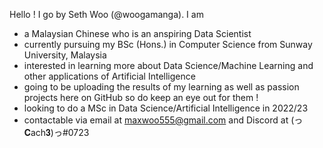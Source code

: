 Hello ! I go by Seth Woo (@woogamanga). I am
- a Malaysian Chinese who is an anspiring Data Scientist 
- currently pursuing my BSc (Hons.) in Computer Science from Sunway University, Malaysia
- interested in learning more about Data Science/Machine Learning and other applications of Artificial Intelligence
- going to be uploading the results of my learning as well as passion projects here on GitHub so do keep an eye out for them !
- looking to do a MSc in Data Science/Artificial Intelligence in 2022/23
- contactable via email at maxwoo555@gmail.com and Discord at (っ𝐂ach𝟑)っ#0723
<!---
woogamanga/woogamanga is a ✨ special ✨ repository because its `README.md` (this file) appears on your GitHub profile.
You can click the Preview link to take a look at your changes.
--->
